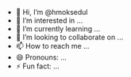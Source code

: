 - 👋 Hi, I’m @hmoksedul
- 👀 I’m interested in ...
- 🌱 I’m currently learning ...
- 💞️ I’m looking to collaborate on ...
- 📫 How to reach me ...
- 😄 Pronouns: ...
- ⚡ Fun fact: ...

<!---
hmoksedul/hmoksedul is a ✨ special ✨ repository because its `README.md` (this file) appears on your GitHub profile.
You can click the Preview link to take a look at your changes.
--->
